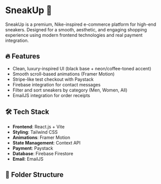 # SneakUp 👟

SneakUp is a premium, Nike-inspired e-commerce platform for high-end sneakers. Designed for a smooth, aesthetic, and engaging shopping experience using modern frontend technologies and real payment integration.

## 🔥 Features

- Clean, luxury-inspired UI (black base + neon/coffee-toned accent)
- Smooth scroll-based animations (Framer Motion)
- Stripe-like test checkout with Paystack
- Firebase integration for contact messages
- Filter and sort sneakers by category (Men, Women, All)
- EmailJS integration for order receipts

## 🛠️ Tech Stack

- **Frontend**: React.js + Vite
- **Styling**: Tailwind CSS
- **Animations**: Framer Motion
- **State Management**: Context API
- **Payment**: Paystack
- **Database**: Firebase Firestore
- **Email**: EmailJS

## 📁 Folder Structure

